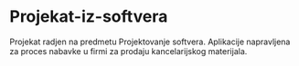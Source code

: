 # Projekat-iz-softvera
Projekat radjen na predmetu Projektovanje softvera. Aplikacije napravljena za proces nabavke u firmi za prodaju kancelarijskog materijala.
